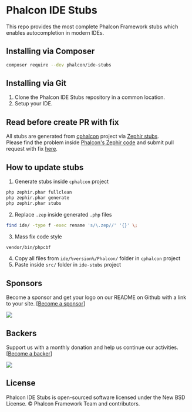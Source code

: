# Phalcon IDE Stubs

This repo provides the most complete Phalcon Framework stubs which enables autocompletion in modern IDEs.

## Installing via Composer

```bash
composer require --dev phalcon/ide-stubs
```

## Installing via Git

1. Clone the Phalcon IDE Stubs repository in a common location.
2. Setup your IDE.

## Read before create PR with fix

All stubs are generated from [cphalcon](https://github.com/phalcon/cphalcon) project via [Zephir stubs](https://docs.zephir-lang.com/0.12/en/config#stubs).  
Please find the problem inside [Phalcon's Zephir code](https://github.com/phalcon/cphalcon/tree/master/phalcon) and submit pull request with fix [here](https://github.com/phalcon/cphalcon/pulls).

## How to update stubs

1. Generate stubs inside `cphalcon` project
```bash
php zephir.phar fullclean
php zephir.phar generate
php zephir.phar stubs
```

2. Replace `.zep` inside generated `.php` files

```bash
find ide/ -type f -exec rename 's/\.zep//' '{}' \;
```

3. Mass fix code style

```bash
vendor/bin/phpcbf
```

4. Copy all files from `ide/%version%/Phalcon/` folder in `cphalcon` project
5. Paste inside `src/` folder in `ide-stubs` project

## Sponsors

Become a sponsor and get your logo on our README on Github with a link to your site. [[Become a sponsor](https://opencollective.com/phalcon#sponsor)]

<a href="https://opencollective.com/phalcon/#contributors">
<img src="https://opencollective.com/phalcon/tiers/sponsors.svg?avatarHeight=48&width=800">
</a>

## Backers

Support us with a monthly donation and help us continue our activities. [[Become a backer](https://opencollective.com/phalcon#backer)]

<a href="https://opencollective.com/phalcon/#contributors">
<img src="https://opencollective.com/phalcon/tiers/backers.svg?avatarHeight=48&width=800&height=200">
</a>

## License

Phalcon IDE Stubs is open-sourced software licensed under the New BSD License. © Phalcon Framework Team and contributors.
